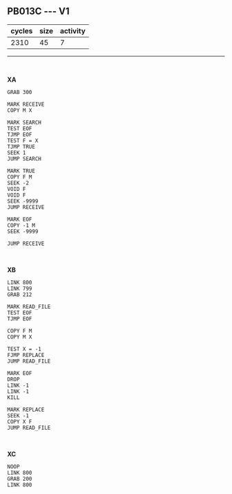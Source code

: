 ## PB013C --- V1

| cycles | size | activity |
| ------ | ---- | -------- |
| 2310 | 45 | 7 |
<hr>
<br>

**XA**

```
GRAB 300

MARK RECEIVE
COPY M X

MARK SEARCH
TEST EOF
TJMP EOF
TEST F = X
TJMP TRUE
SEEK 1
JUMP SEARCH

MARK TRUE
COPY F M
SEEK -2
VOID F
VOID F
SEEK -9999
JUMP RECEIVE

MARK EOF
COPY -1 M
SEEK -9999

JUMP RECEIVE
```

<br>

**XB**

```
LINK 800
LINK 799
GRAB 212

MARK READ_FILE
TEST EOF
TJMP EOF

COPY F M
COPY M X

TEST X = -1
FJMP REPLACE
JUMP READ_FILE

MARK EOF
DROP
LINK -1
LINK -1
KILL

MARK REPLACE
SEEK -1
COPY X F
JUMP READ_FILE
```

<br>

**XC**

```
NOOP
LINK 800
GRAB 200
LINK 800
```
